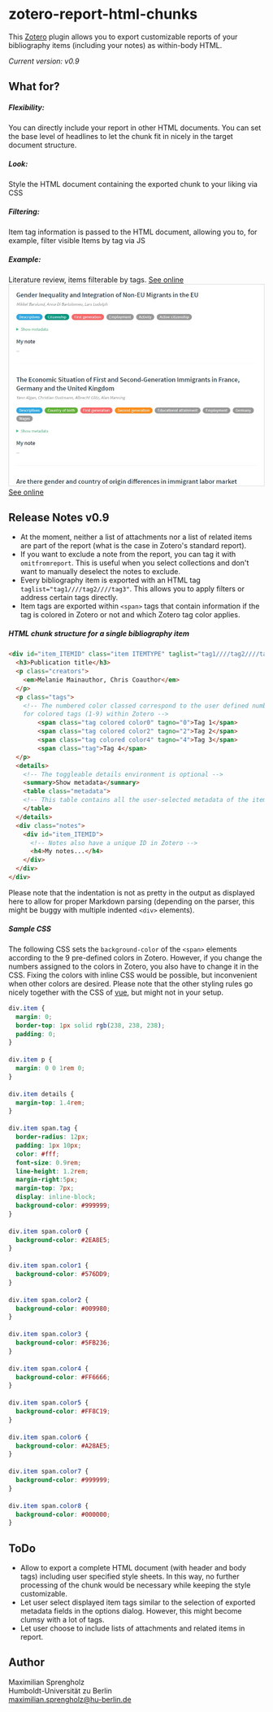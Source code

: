 # zotero-report-html-chunks
This [Zotero](https://www.zotero.org) plugin allows you to export customizable reports of your bibliography items (including your notes) as within-body HTML.

_Current version: v0.9_

## What for?

##### Flexibility:
You can directly include your report in other HTML documents. You can set the base level of headlines to let the chunk fit in nicely in the target document structure.

##### Look:
Style the HTML document containing the exported chunk to your liking via CSS

##### Filtering:
Item tag information is passed to the HTML document, allowing you to, for example, filter visible Items by tag via JS

##### Example:
Literature review, items filterable by tags. [See online](https://amor.cms.hu-berlin.de/~sprenmax/docs/report_html_chunks.html)
<img src="report_html_chunks.png">
[See online](https://amor.cms.hu-berlin.de/~sprenmax/docs/report_html_chunks.html)

## Release Notes v0.9
- At the moment, neither a list of attachments nor a list of related items are part of the report (what is the case in Zotero's standard report).
- If you want to exclude a note from the report, you can tag it with ``omitfromreport``. This is useful when you select collections and don't want to manually deselect the notes to exclude.
- Every bibliography item is exported with an HTML tag ``taglist="tag1////tag2////tag3"``. This allows you to apply filters or address certain tags directly.
- Item tags are exported within ``<span>`` tags that contain information if the tag is colored in Zotero or not and which Zotero tag color applies.

##### HTML chunk structure for a single bibliography item

```HTML
<div id="item_ITEMID" class="item ITEMTYPE" taglist="tag1////tag2////tag3////tag4">
  <h3>Publication title</h3>
  <p class="creators">
    <em>Melanie Mainauthor, Chris Coauthor</em>
  </p>
  <p class="tags">
    <!-- The numbered color classed correspond to the user defined number shortcuts
    for colored tags (1-9) within Zotero -->
		<span class="tag colored color0" tagno="0">Tag 1</span>
		<span class="tag colored color2" tagno="2">Tag 2</span>
		<span class="tag colored color4" tagno="4">Tag 3</span>
		<span class="tag">Tag 4</span>
  </p>
  <details>
    <!-- The toggleable details environment is optional -->
    <summary>Show metadata</summary>
    <table class="metadata">
    <!-- This table contains all the user-selected metadata of the item -->
    </table>
  </details>
  <div class="notes">
    <div id="item_ITEMID">
      <!-- Notes also have a unique ID in Zotero -->
      <h4>My notes...</h4>
    </div>
  </div>
</div>
```
Please note that the indentation is not as pretty in the output as displayed here to allow for proper Markdown parsing (depending on the parser, this might be buggy with multiple indented ``<div>`` elements).

##### Sample CSS

The following CSS sets the ``background-color`` of the ``<span>`` elements according to the 9 pre-defined colors in Zotero. However, if you change the numbers assigned to the colors in Zotero, you also have to change it in the CSS. Fixing the colors with inline CSS would be possible, but inconvenient when other colors are desired. Please note that the other styling rules go nicely together with the CSS of [vue](https://vuejs.org/), but might not in your setup.

```css
div.item {
  margin: 0;
  border-top: 1px solid rgb(238, 238, 238);
  padding: 0;
}

div.item p {
  margin: 0 0 1rem 0;
}

div.item details {
  margin-top: 1.4rem;
}

div.item span.tag {
  border-radius: 12px;
  padding: 1px 10px;
  color: #fff;
  font-size: 0.9rem;
  line-height: 1.2rem;
  margin-right:5px;
  margin-top: 7px;
  display: inline-block;
  background-color: #999999;
}

div.item span.color0 {
  background-color: #2EA8E5;
}

div.item span.color1 {
  background-color: #576DD9;
}

div.item span.color2 {
  background-color: #009980;
}

div.item span.color3 {
  background-color: #5FB236;
}

div.item span.color4 {
  background-color: #FF6666;
}

div.item span.color5 {
  background-color: #FF8C19;
}

div.item span.color6 {
  background-color: #A28AE5;
}

div.item span.color7 {
  background-color: #999999;
}

div.item span.color8 {
  background-color: #000000;
}
```

## ToDo
- Allow to export a complete HTML document (with header and body tags) including user specified style sheets. In this way, no further processing of the chunk would be necessary while keeping the style customizable.
- Let user select displayed item tags similar to the selection of exported metadata fields in the options dialog. However, this might become clumsy with a lot of tags.
- Let user choose to include lists of attachments and related items in report.

## Author
Maximilian Sprengholz<br />
Humboldt-Universität zu Berlin<br />
[maximilian.sprengholz@hu-berlin.de](mailto:maximilian.sprengholz@hu-berlin.de)
